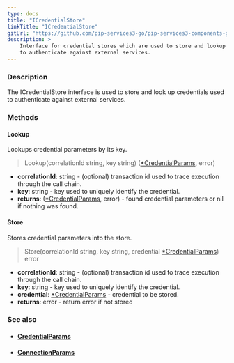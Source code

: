 ```yaml
---
type: docs
title: "ICredentialStore"
linkTitle: "ICredentialStore"
gitUrl: "https://github.com/pip-services3-go/pip-services3-components-go"
description: >
    Interface for credential stores which are used to store and lookup credentials
    to authenticate against external services.
---
```


### Description

The ICredentialStore interface is used to store and look up credentials used to authenticate against external services.

### Methods

#### Lookup
Lookups credential parameters by its key.

> Lookup(correlationId string, key string) ([*CredentialParams](../credential_params), error)

- **correlationId**: string - (optional) transaction id used to trace execution through the call chain.
- **key**: string - key used to uniquely identify the credential.
- **returns**: ([*CredentialParams](../credential_params), error) - found credential parameters or nil if nothing was found.


#### Store
Stores credential parameters into the store.

> Store(correlationId string, key string, credential [*CredentialParams](../credential_params)) error

- **correlationId**: string - (optional) transaction id used to trace execution through the call chain.
- **key**: string - key used to uniquely identify the credential.
- **credential**: [*CredentialParams](../credential_params) - credential to be stored.
- **returns**: error - return error if not stored



### See also
- #### [CredentialParams](../credential_params)
- #### [ConnectionParams](../../connect/connection_params)
